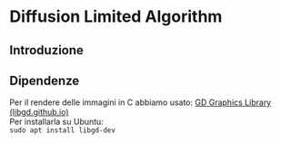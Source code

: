 # Diffusion Limited Algorithm
## Introduzione
## Dipendenze
Per il rendere delle immagini in C abbiamo usato: [GD Graphics Library (libgd.github.io)](https://libgd.github.io/) \
Per installarla su Ubuntu: \
`sudo apt install libgd-dev`
